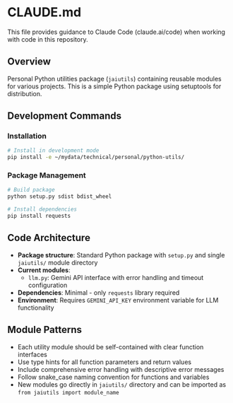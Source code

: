 # CLAUDE.md

This file provides guidance to Claude Code (claude.ai/code) when working with code in this repository.

## Overview

Personal Python utilities package (`jaiutils`) containing reusable modules for various projects. This is a simple Python package using setuptools for distribution.

## Development Commands

### Installation
```bash
# Install in development mode
pip install -e ~/mydata/technical/personal/python-utils/
```

### Package Management
```bash
# Build package
python setup.py sdist bdist_wheel

# Install dependencies
pip install requests
```

## Code Architecture

- **Package structure**: Standard Python package with `setup.py` and single `jaiutils/` module directory
- **Current modules**:
  - `llm.py`: Gemini API interface with error handling and timeout configuration
- **Dependencies**: Minimal - only `requests` library required
- **Environment**: Requires `GEMINI_API_KEY` environment variable for LLM functionality

## Module Patterns

- Each utility module should be self-contained with clear function interfaces
- Use type hints for all function parameters and return values
- Include comprehensive error handling with descriptive error messages
- Follow snake_case naming convention for functions and variables
- New modules go directly in `jaiutils/` directory and can be imported as `from jaiutils import module_name`